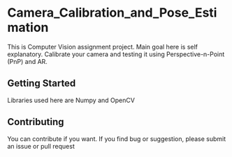 # Camera_Calibration_and_Pose_Estimation
This is Computer Vision assignment project. Main goal here is self explanatory. Calibrate your camera and testing it using Perspective-n-Point (PnP) and AR. 

## Getting Started

Libraries used here are Numpy and OpenCV

## Contributing

You can contribute if you want. If you find bug or suggestion, please submit an issue or pull request
